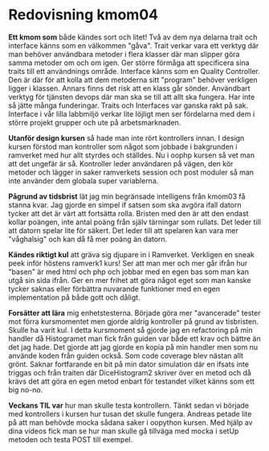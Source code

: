 ---
---
Redovisning kmom04
=========================

__Ett kmom som__ både kändes sort och litet! Två av dem nya delarna trait och interface känns som en välkommen "gåva". Trait verkar vara ett verktyg där man behöver användbara metoder i flera klasser där man slipper göra samma metoder om och om igen. Ger större förmåga att specificera sina traits till ett användnings område. Interface känns som en Quality Controller. Den är där för att kolla att dem metoderna sitt "program" behöver verkligen ligger i klassen. Annars finns det risk att en klass går sönder. Användbart verktyg för tjänsten devops där man ska se till att allt ska fungera. Har inte så jätte många funderingar. Traits och Interfaces var ganska rakt på sak. Interface i vår lilla labbmiljö verkar lite löjligt men ser fördelarna med dem i större projekt grupper och ute på arbetsmarknaden.

__Utanför design kursen__ så hade man inte rört kontrollers innan. I design kursen förstod man kontroller som något som jobbade i bakgrunden i ramverket med hur allt styrdes och ställdes. Nu i oophp kursen så vet man att det ungefär är så. Kontroller leder användaren på vägen, den kör metoder och lägger in saker ramverkets session och post moduler så man inte använder dem globala super variablerna.

__Pågrund av tidsbrist__ lät jag min begränsade intelligens från kmom03 få stanna kvar. Jag gjorde en simpel if satsen som ska avgöra ifall datorn tycker att det är värt att fortsätta rolla. Bristen med den är att den endast kollar poängen, inte antal poäng från själv tärningar som rullats. Det leder till att datorn spelar lite för säkert. Det leder till att spelaren kan vara mer "våghalsig" och kan då få mer poäng än datorn.

__Kändes riktigt kul__ att gräva sig djupare in i Ramverket. Verkligen en sneak peek inför höstens ramverk1 kurs! Ser att man mer och mer går ifrån hur "basen" är med html och php och jobbar med en egen bas som man kan utgå sin sida ifrån. Ger en mer frihet att göra något eget som man kanske tycker saknas eller förbättra nuvarande funktioner med en egen implementation på både gott och dåligt.

__Forsätter att lära__ mig enhetstesterna. Började göra mer "avancerade" tester mot förra kursmomentet men gjorde aldrig kontroller på grund av tisbristen. Skulle ha varit kul. I detta kursmoment så gjorde jag en refactoring på min handler då Histogramet man fick från guiden var både ett krav och bättre än det jag hade. Det gjorde att jag gjorde en kopia på min handler men som nu använde koden från guiden också.
Som code coverage blev nästan allt grönt. Saknar fortfarande en bit på min dator simulation där en ifsats inte triggas och från traiten där DiceHistogram2 skriver över en metod och då krävs det att göra en egen metod enbart för testandet vilket känns som ett big no-no.

__Veckans TIL var__ hur man skulle testa kontrollern. Tänkt sedan vi började med kontrollers i kursen hur tusan det skulle fungera. Andreas petade lite på att man behövde mocka sådana saker i oopython kursen. Med hjälp av dina videos fick man se hur man skulle gå tillväga med mocka i setUp metoden och testa POST till exempel.
